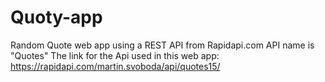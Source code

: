 # Quoty-app
Random Quote web app using a REST API from Rapidapi.com API name is "Quotes"
The link for the Api used in this web app: https://rapidapi.com/martin.svoboda/api/quotes15/
